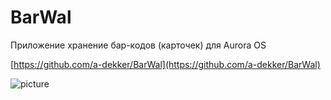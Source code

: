 BarWal
===================

Приложение хранение бар-кодов (карточек) для Aurora OS

[https://github.com/a-dekker/BarWal](https://github.com/a-dekker/BarWal)

![picture](../data/harbour-barwal.png)